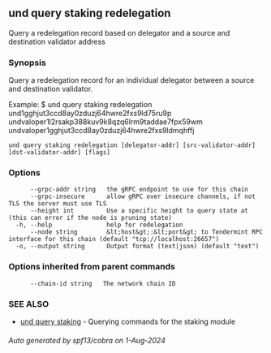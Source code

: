 ## und query staking redelegation

Query a redelegation record based on delegator and a source and destination validator address

### Synopsis

Query a redelegation record for an individual delegator between a source and destination validator.

Example:
$ und query staking redelegation und1gghjut3ccd8ay0zduzj64hwre2fxs9ld75ru9p undvaloper1l2rsakp388kuv9k8qzq6lrm9taddae7fpx59wm undvaloper1gghjut3ccd8ay0zduzj64hwre2fxs9ldmqhffj

```
und query staking redelegation [delegator-addr] [src-validator-addr] [dst-validator-addr] [flags]
```

### Options

```
      --grpc-addr string   the gRPC endpoint to use for this chain
      --grpc-insecure      allow gRPC over insecure channels, if not TLS the server must use TLS
      --height int         Use a specific height to query state at (this can error if the node is pruning state)
  -h, --help               help for redelegation
      --node string        &lt;host&gt;:&lt;port&gt; to Tendermint RPC interface for this chain (default "tcp://localhost:26657")
  -o, --output string      Output format (text|json) (default "text")
```

### Options inherited from parent commands

```
      --chain-id string   The network chain ID
```

### SEE ALSO

* [und query staking](und_query_staking.md)	 - Querying commands for the staking module

###### Auto generated by spf13/cobra on 1-Aug-2024
